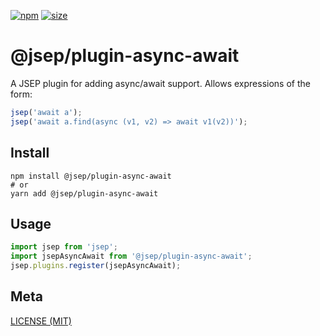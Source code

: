 [npm]: https://img.shields.io/npm/v/@jsep/plugin-async-await
[npm-url]: https://www.npmjs.com/package/@jsep/plugin-async-await
[size]: https://packagephobia.now.sh/badge?p=@jsep/plugin-async-await
[size-url]: https://packagephobia.now.sh/result?p=@jsep/plugin-async-await

[![npm][npm]][npm-url]
[![size][size]][size-url]

# @jsep/plugin-async-await

A JSEP plugin for adding async/await support. Allows expressions of the form:

```javascript
jsep('await a');
jsep('await a.find(async (v1, v2) => await v1(v2))');
```

## Install

```console
npm install @jsep/plugin-async-await
# or
yarn add @jsep/plugin-async-await
```

## Usage
```javascript
import jsep from 'jsep';
import jsepAsyncAwait from '@jsep/plugin-async-await';
jsep.plugins.register(jsepAsyncAwait);
```

## Meta

[LICENSE (MIT)](/LICENSE)
